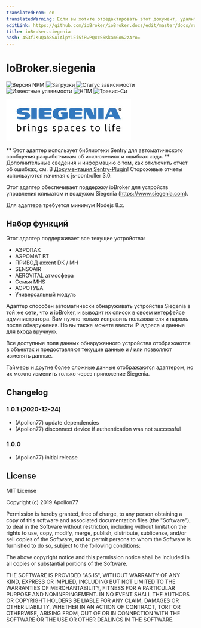 ```yaml
---
translatedFrom: en
translatedWarning: Если вы хотите отредактировать этот документ, удалите поле «translationFrom», в противном случае этот документ будет снова автоматически переведен
editLink: https://github.com/ioBroker/ioBroker.docs/edit/master/docs/ru/adapterref/iobroker.siegenia/README.md
title: ioBroker.siegenia
hash: 4S3fJKuQab8SA1AlpY1Ei5iRwPQxcS6KkamGo62zAro=
---
```

# IoBroker.siegenia

![Версия NPM](http://img.shields.io/npm/v/iobroker.siegenia.svg)
![Загрузки](https://img.shields.io/npm/dm/iobroker.siegenia.svg)
![Статус зависимости](https://img.shields.io/david/Apollon77/iobroker.siegenia.svg)
![Известные уязвимости](https://snyk.io/test/github/Apollon77/ioBroker.siegenia/badge.svg)
![НПМ](https://nodei.co/npm/iobroker.siegenia.png?downloads=true)
![Трэвис-Си](http://img.shields.io/travis/Apollon77/ioBroker.siegenia/master.svg)

<img src="./admin/siegenia_logo.jpg"/>

** Этот адаптер использует библиотеки Sentry для автоматического сообщения разработчикам об исключениях и ошибках кода. ** Дополнительные сведения и информацию о том, как отключить отчет об ошибках, см. В [Документация Sentry-Plugin](https://github.com/ioBroker/plugin-sentry#plugin-sentry)! Сторожевые отчеты используются начиная с js-controller 3.0.

Этот адаптер обеспечивает поддержку ioBroker для устройств управления климатом и воздухом Siegenia (https://www.siegenia.com).

Для адаптера требуется минимум Nodejs 8.x.

## Набор функций
Этот адаптер поддерживает все текущие устройства:

* АЭРОПАК
* АЭРОМАТ ВТ
* ПРИВОД axxent DK / MH
* SENSOAIR
* AEROVITAL атмосфера
* Семья MHS
* АЭРОТУБА
* Универсальный модуль

Адаптер способен автоматически обнаруживать устройства Siegenia в той же сети, что и ioBroker, и выводит их список в своем интерфейсе администратора. Вам нужно только исправить пользователя и пароль после обнаружения. Но вы также можете ввести IP-адреса и данные для входа вручную.

Все доступные поля данных обнаруженного устройства отображаются в объектах и предоставляют текущие данные и / или позволяют изменять данные.

Таймеры и другие более сложные данные отображаются адаптером, но их можно изменить только через приложение Siegenia.

## Changelog

### 1.0.1 (2020-12-24)
* (Apollon77) update dependencies
* (Apollon77) disconnect device if authentication was not successful

### 1.0.0
* (Apollon77) initial release

## License
MIT License

Copyright (c) 2019 Apollon77

Permission is hereby granted, free of charge, to any person obtaining a copy
of this software and associated documentation files (the "Software"), to deal
in the Software without restriction, including without limitation the rights
to use, copy, modify, merge, publish, distribute, sublicense, and/or sell
copies of the Software, and to permit persons to whom the Software is
furnished to do so, subject to the following conditions:

The above copyright notice and this permission notice shall be included in all
copies or substantial portions of the Software.

THE SOFTWARE IS PROVIDED "AS IS", WITHOUT WARRANTY OF ANY KIND, EXPRESS OR
IMPLIED, INCLUDING BUT NOT LIMITED TO THE WARRANTIES OF MERCHANTABILITY,
FITNESS FOR A PARTICULAR PURPOSE AND NONINFRINGEMENT. IN NO EVENT SHALL THE
AUTHORS OR COPYRIGHT HOLDERS BE LIABLE FOR ANY CLAIM, DAMAGES OR OTHER
LIABILITY, WHETHER IN AN ACTION OF CONTRACT, TORT OR OTHERWISE, ARISING FROM,
OUT OF OR IN CONNECTION WITH THE SOFTWARE OR THE USE OR OTHER DEALINGS IN THE
SOFTWARE.
